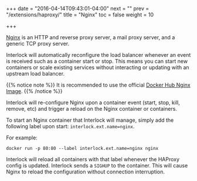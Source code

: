 +++
date = "2016-04-14T09:43:01-04:00"
next = ""
prev = "/extensions/haproxy/"
title = "Nginx"
toc = false
weight = 10

+++

[Nginx](https://www.nginx.com/) is an HTTP and reverse proxy server, 
a mail proxy server, and a generic TCP proxy server.

Interlock will automatically reconfigure the load balancer whenever an event
is received such as a container start or stop.  This means you can start new
containers or scale existing services without interacting or updating with
an upstream load balancer.

{{% notice note %}}
It is recommended to use the official [Docker Hub Nginx Image](https://hub.docker.com/_/nginx/).
{{% /notice %}}

Interlock will re-configure Nginx upon a container event (start, stop, kill, remove, etc)
and trigger a reload on the Nginx container or containers.

To start an Nginx container that Interlock will manage, simply add the following
label upon start: `interlock.ext.name=nginx`.  

For example:

`docker run -p 80:80 --label interlock.ext.name=nginx nginx`

Interlock will reload all containers with that label whenever the HAProxy config
is updated.  Interlock sends a `SIGHUP` to the container.  This will cause
Nginx to reload the configuration without connection interruption.
